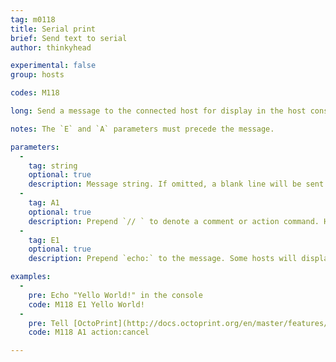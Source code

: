 ```yaml
---
tag: m0118
title: Serial print
brief: Send text to serial
author: thinkyhead

experimental: false
group: hosts

codes: M118

long: Send a message to the connected host for display in the host console or to perform a host action.

notes: The `E` and `A` parameters must precede the message.

parameters:
  -
    tag: string
    optional: true
    description: Message string. If omitted, a blank line will be sent.
  -
    tag: A1
    optional: true
    description: Prepend `// ` to denote a comment or action command. Hosts like OctoPrint can interpret such commands to perform special actions. See your host's documentation.
  -
    tag: E1
    optional: true
    description: Prepend `echo:` to the message. Some hosts will display echo messages differently when preceded by `echo:`.

examples:
  -
    pre: Echo "Yello World!" in the console
    code: M118 E1 Yello World!
  -
    pre: Tell [OctoPrint](http://docs.octoprint.org/en/master/features/action_commands.html) to cancel the print job
    code: M118 A1 action:cancel

---
```

